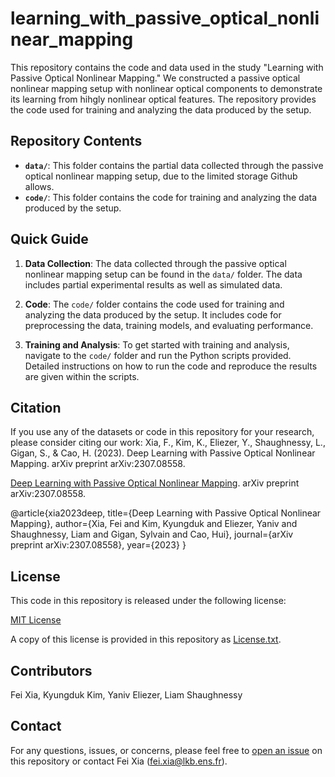 # learning_with_passive_optical_nonlinear_mapping

This repository contains the code and data used in the study "Learning with Passive Optical Nonlinear Mapping." We constructed a passive optical nonlinear mapping setup with nonlinear optical components to demonstrate its learning from hihgly nonlinear optical features. The repository provides the code used for training and analyzing the data produced by the setup.

## Repository Contents

- **`data/`**: This folder contains the partial data collected through the passive optical nonlinear mapping setup, due to the limited storage Github allows.
- **`code/`**: This folder contains the code for training and analyzing the data produced by the setup.

## Quick Guide

1. **Data Collection**: The data collected through the passive optical nonlinear mapping setup can be found in the `data/` folder. The data includes partial experimental results as well as simulated data.

2. **Code**: The `code/` folder contains the code used for training and analyzing the data produced by the setup. It includes code for preprocessing the data, training models, and evaluating performance.

3. **Training and Analysis**: To get started with training and analysis, navigate to the `code/` folder and run the Python scripts provided. Detailed instructions on how to run the code and reproduce the results are given within the scripts.

## Citation

If you use any of the datasets or code in this repository for your research, please consider citing our work:
Xia, F., Kim, K., Eliezer, Y., Shaughnessy, L., Gigan, S., & Cao, H. (2023). Deep Learning with Passive Optical Nonlinear Mapping. arXiv preprint arXiv:2307.08558.

[Deep Learning with Passive Optical Nonlinear Mapping](https://arxiv.org/abs/2307.08558). arXiv preprint arXiv:2307.08558.

@article{xia2023deep,
  title={Deep Learning with Passive Optical Nonlinear Mapping},
  author={Xia, Fei and Kim, Kyungduk and Eliezer, Yaniv and Shaughnessy, Liam and Gigan, Sylvain and Cao, Hui},
  journal={arXiv preprint arXiv:2307.08558},
  year={2023}
}


## License

This code in this repository is released under the following license:

[MIT License](LICENSE.txt)

A copy of this license is provided in this repository as [License.txt](LICENSE.txt).

## Contributors

Fei Xia, Kyungduk Kim, Yaniv Eliezer, Liam Shaughnessy

## Contact

For any questions, issues, or concerns, please feel free to [open an issue](https://github.com/your_username/repository_name/issues) on this repository or contact Fei Xia (fei.xia@lkb.ens.fr).
